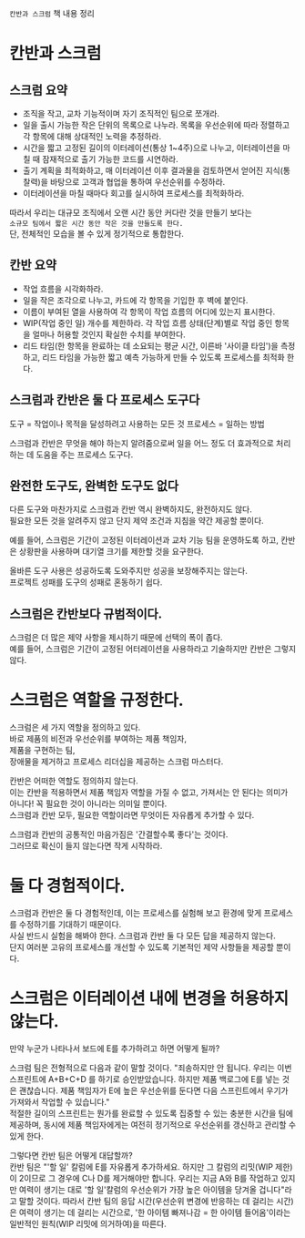 `칸반과 스크럼` 책 내용 정리

# 칸반과 스크럼

## 스크럼 요약

- 조직을 작고, 교차 기능적이며 자기 조직적인 팀으로 쪼개라.
- 일을 출시 가능한 작은 단위의 목록으로 나누라. 목록을 우선순위에 따라 정렬하고 각 항목에 대해 상대적인 노력을 추정하라.
- 시간을 짧고 고정된 길이의 이터레이션(통상 1~4주)으로 나누고, 이터레이션을 마칠 때 잠재적으로 출기 가능한 코드를 시연하라.
- 출기 계획을 최적화하고, 매 이터레이션 이후 결과물을 검토하면서 얻어진 지식(통찰력)을 바탕으로 고객과 협업을 통하여 우선순위를 수정하라.
- 이터레이션을 마칠 때마다 회고를 실시하여 프로세스를 최적화하라.

따라서 우리는 대규모 조직에서 오랜 시간 동안 커다란 것을 만들기 보다는  
`소규모 팀에서 짧은 시간 동안 작은 것을 만들도록 한다.`  
단, 전체적인 모습을 볼 수 있게 정기적으로 통합한다.

## 칸반 요약

- 작업 흐름을 시각화하라.
- 일을 작은 조각으로 나누고, 카드에 각 항목을 기입한 후 벽에 붙인다.
- 이름이 부여된 열을 사용하여 각 항목이 작업 흐름의 어디에 있는지 표시한다.
- WIP(작업 중인 일) 개수를 제한하라. 각 작업 흐름 상태(단계)별로 작업 중인 항목을 얼마나 허용할 것인지 확실한 수치를 부여한다.
- 리드 타임(한 항목을 완료하는 데 소요되는 평균 시간, 이른바 '사이클 타임')을 측정하고, 리드 타임을 가능한 짧고 예측 가능하게 만들 수 있도록 프로세스를 최적화 한다.

## 스크럼과 칸반은 둘 다 프로세스 도구다

도구 = 작업이나 목적을 달성하려고 사용하는 모든 것
프로세스 = 일하는 방법

스크럼과 칸반은 무엇을 해야 하는지 알려줌으로써 일을 어느 정도 더 효과적으로 처리하는 데 도움을 주는 프로세스 도구다.

## 완전한 도구도, 완벽한 도구도 없다

다른 도구와 마찬가지로 스크럼과 칸반 역시 완벽하지도, 완전하지도 않다.  
필요한 모든 것을 알려주지 않고 단지 제약 조건과 지침을 약간 제공할 뿐이다.

예를 들어, 스크럼은 기간이 고정된 이터레이션과 교차 기능 팀을 운영하도록 하고, 칸반은 상황판을 사용하며 대기열 크기를 제한할 것을 요구한다.

올바른 도구 사용은 성공하도록 도와주지만 성공을 보장해주지는 않는다.  
프로젝트 성패를 도구의 성패로 혼동하기 쉽다.

## 스크럼은 칸반보다 규범적이다.

스크럼은 더 많은 제약 사항을 제시하기 때문에 선택의 폭이 좁다.  
예를 들어, 스크럼은 기간이 고정된 어터레이션을 사용하라고 기술하지만 칸반은 그렇지 않다.

# 스크럼은 역할을 규정한다.

스크럼은 세 가지 역할을 정의하고 있다.  
바로 제품의 비전과 우선순위를 부여하는 제품 책임자,  
제품을 구현하는 팀,  
장애물을 제거하고 프로세스 리더십을 제공하는 스크럼 마스터다.

칸반은 어떠한 역할도 정의하지 않는다.  
이는 칸반을 적용하면서 제품 책임자 역할을 가질 수 없고, 가져서는 안 된다는 의미가 아니다! 꼭 필요한 것이 아니라는 의미일 뿐이다.  
스크럼과 칸반 모두, 필요한 역할이라면 무엇이든 자유롭게 추가할 수 있다.

스크럼과 칸반의 공통적인 마음가짐은 '간결할수록 좋다'는 것이다.  
그러므로 확신이 들지 않는다면 작게 시작하라.

# 둘 다 경험적이다.

스크럼과 칸반은 둘 다 경험적인데, 이는 프로세스를 실험해 보고 환경에 맞게 프로세스를 수정하기를 기대하기 때문이다.  
사실 반드시 실험을 해봐야 한다. 스크럼과 칸반 둘 다 모든 답을 제공하지 않는다.  
단지 여러분 고유의 프로세스를 개선할 수 있도록 기본적인 제약 사항들을 제공할 뿐이다.

# 스크럼은 이터레이션 내에 변경을 허용하지 않는다.

만약 누군가 나타나서 보드에 E를 추가하려고 하면 어떻게 될까?

스크럼 팀은 전형적으로 다음과 같이 말할 것이다.
"죄송하지만 안 됩니다. 우리는 이번 스프린트에 A+B+C+D 를 하기로 승인받았습니다. 하지만 제품 백로그에 E를 넣는 것은 괜찮습니다. 제품 책임자가 E에 높은 우선순위를 둔다면 다음 스프린트에서 우기가 가져와서 작업할 수 있습니다."  
적절한 길이의 스프린트는 뭔가를 완료할 수 있도록 집중할 수 있는 충분한 시간을 팀에 제공하며, 동시에 제품 책임자에게는 여전히 정기적으로 우선순위를 갱신하고 관리할 수 있게 한다.

그렇다면 칸반 팀은 어떻게 대답할까?  
칸반 팀은 "'할 일' 칼럼에 E를 자유롭게 추가하세요. 하지만 그 칼럼의 리밋(WIP 제한)이 2이므로 그 경우에 C나 D를 제거해야만 합니다. 우리는 지금 A와 B를 작업하고 있지만 여력이 생기는 대로 '할 일'칼럼의 우선순위가 가장 높은 아이템을 당겨올 겁니다"라고 말할 것이다.
따라서 칸반 팀의 응답 시간(우선순위 변경에 반응하는 데 걸리는 시간)은 여력이 생기는 데 걸리는 시간으로, '한 아이템 빠져나감 = 한 아이템 들어옴'이라는 일반적인 원칙(WIP 리밋에 의거하여)을 따른다.
